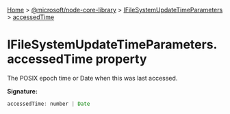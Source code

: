 [Home](./index) &gt; [@microsoft/node-core-library](./node-core-library.md) &gt; [IFileSystemUpdateTimeParameters](./node-core-library.ifilesystemupdatetimeparameters.md) &gt; [accessedTime](./node-core-library.ifilesystemupdatetimeparameters.accessedtime.md)

# IFileSystemUpdateTimeParameters.accessedTime property

The POSIX epoch time or Date when this was last accessed.

**Signature:**
```javascript
accessedTime: number | Date
```
